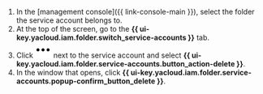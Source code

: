 1. In the [management console]({{ link-console-main }}), select the folder the service account belongs to.
1. At the top of the screen, go to the **{{ ui-key.yacloud.iam.folder.switch_service-accounts }}** tab.
1. Click ![image](../../_assets/console-icons/ellipsis.svg) next to the service account and select **{{ ui-key.yacloud.iam.folder.service-accounts.button_action-delete }}**.
1. In the window that opens, click **{{ ui-key.yacloud.iam.folder.service-accounts.popup-confirm_button_delete }}**.
